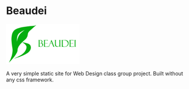 # Beaudei

<img src="assets/beaudei-full-logo.png" width="200px"/>

A very simple static site for Web Design class group project. Built without any css framework.
